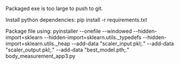 Packaged exe is too large to push to git.

Install python dependencies:
pip install -r requirements.txt

Package file using:
pyinstaller --onefile --windowed --hidden-import=sklearn --hidden-import=sklearn.utils._typedefs --hidden-import=sklearn.utils._heap --add-data "scaler_input.pkl;." --add-data "scaler_output.pkl;." --add-data "best_model.pth;." body_measurement_app3.py

